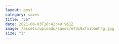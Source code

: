 ```yaml
---
layout: post
category: saves
title: "56"
date: 2021-08-03T16:41:49.961Z
image: /assets/uploads/saves/e73s9xfxibonh4g.jpg
size: "3"
---
```

